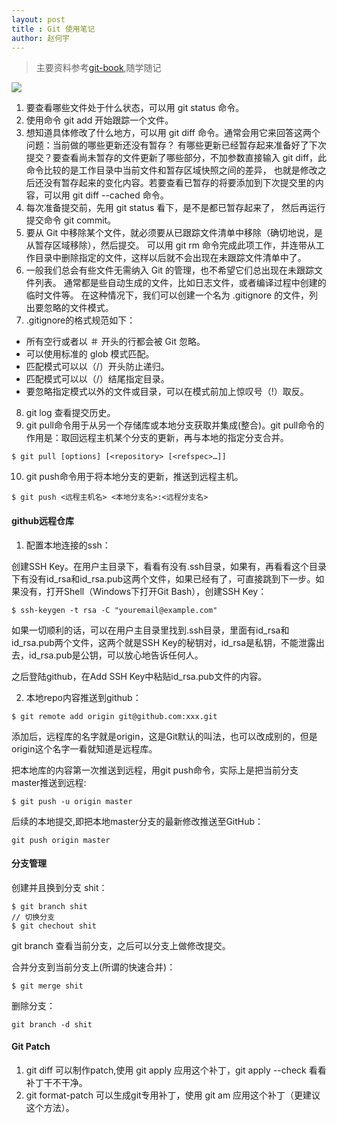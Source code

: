 ```yaml
---
layout: post
title : Git 使用笔记
author: 赵何宇
---
```


> 主要资料参考[git-book](https://git-scm.com/book/zh/v2),随学随记

 ![](https://git-scm.com/book/en/v2/images/lifecycle.png)

 1. 要查看哪些文件处于什么状态，可以用 git status 命令。
 2. 使用命令 git add 开始跟踪一个文件。
 3. 想知道具体修改了什么地方，可以用 git diff 命令。通常会用它来回答这两个问题：当前做的哪些更新还没有暂存？ 有哪些更新已经暂存起来准备好了下次提交？要查看尚未暂存的文件更新了哪些部分，不加参数直接输入 git diff，此命令比较的是工作目录中当前文件和暂存区域快照之间的差异， 也就是修改之后还没有暂存起来的变化内容。若要查看已暂存的将要添加到下次提交里的内容，可以用 git diff --cached 命令。
 4. 每次准备提交前，先用 git status 看下，是不是都已暂存起来了， 然后再运行提交命令 git commit。
 5. 要从 Git 中移除某个文件，就必须要从已跟踪文件清单中移除（确切地说，是从暂存区域移除），然后提交。 可以用 git rm 命令完成此项工作，并连带从工作目录中删除指定的文件，这样以后就不会出现在未跟踪文件清单中了。
 6. 一般我们总会有些文件无需纳入 Git 的管理，也不希望它们总出现在未跟踪文件列表。 通常都是些自动生成的文件，比如日志文件，或者编译过程中创建的临时文件等。 在这种情况下，我们可以创建一个名为 .gitignore 的文件，列出要忽略的文件模式。
 7. .gitignore的格式规范如下：
* 所有空行或者以 ＃ 开头的行都会被 Git 忽略。
* 可以使用标准的 glob 模式匹配。
* 匹配模式可以以（/）开头防止递归。
* 匹配模式可以以（/）结尾指定目录。
* 要忽略指定模式以外的文件或目录，可以在模式前加上惊叹号（!）取反。

 8. git log 查看提交历史。
 9. git pull命令用于从另一个存储库或本地分支获取并集成(整合)。git pull命令的作用是：取回远程主机某个分支的更新，再与本地的指定分支合并。
 ```
$ git pull [options] [<repository> [<refspec>…]]
 ```
 10. git push命令用于将本地分支的更新，推送到远程主机。
 ```
$ git push <远程主机名> <本地分支名>:<远程分支名>
 ```

#### github远程仓库

1. 配置本地连接的ssh：

创建SSH Key。在用户主目录下，看看有没有.ssh目录，如果有，再看看这个目录下有没有id_rsa和id_rsa.pub这两个文件，如果已经有了，可直接跳到下一步。如果没有，打开Shell（Windows下打开Git Bash），创建SSH Key：

```
$ ssh-keygen -t rsa -C "youremail@example.com"
```

如果一切顺利的话，可以在用户主目录里找到.ssh目录，里面有id_rsa和id_rsa.pub两个文件，这两个就是SSH Key的秘钥对，id_rsa是私钥，不能泄露出去，id_rsa.pub是公钥，可以放心地告诉任何人。

之后登陆github，在Add SSH Key中粘贴id_rsa.pub文件的内容。

2. 本地repo内容推送到github：

```
$ git remote add origin git@github.com:xxx.git
```

添加后，远程库的名字就是origin，这是Git默认的叫法，也可以改成别的，但是origin这个名字一看就知道是远程库。

把本地库的内容第一次推送到远程，用git push命令，实际上是把当前分支master推送到远程:
```
$ git push -u origin master
```
后续的本地提交,即把本地master分支的最新修改推送至GitHub：
```
git push origin master
```

#### 分支管理

创建并且换到分支 shit：
```
$ git branch shit
// 切换分支
$ git chechout shit 
```
git branch 查看当前分支，之后可以分支上做修改提交。

合并分支到当前分支上(所谓的快速合并)：
```
$ git merge shit
```

删除分支：
```
git branch -d shit
```

#### Git Patch

1. git diff 可以制作patch,使用 git apply 应用这个补丁，git apply --check 看看补丁干不干净。
2. git format-patch 可以生成git专用补丁，使用 git am 应用这个补丁（更建议这个方法）。







































